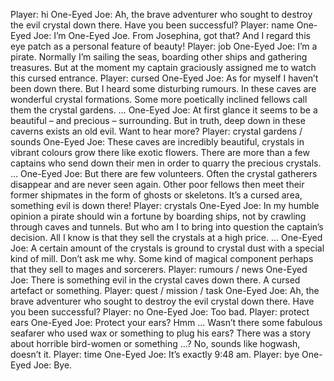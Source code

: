 Player: hi
One-Eyed Joe: Ah, the brave adventurer who sought to destroy the evil crystal down there. Have you been successful?
Player: name
One-Eyed Joe: I’m One-Eyed Joe. From Josephina, got that? And I regard this eye patch as a personal feature of beauty!
Player: job
One-Eyed Joe: I’m a pirate. Normally I’m sailing the seas, boarding other ships and gathering treasures. But at the moment my captain graciously assigned me to watch this cursed entrance.
Player: cursed
One-Eyed Joe: As for myself I haven’t been down there. But I heard some disturbing rumours. In these caves are wonderful crystal formations. Some more poetically inclined fellows call them the crystal gardens. …
One-Eyed Joe: At first glance it seems to be a beautiful – and precious – surrounding. But in truth, deep down in these caverns exists an old evil. Want to hear more?
Player: crystal gardens / sounds
One-Eyed Joe: These caves are incredibly beautiful, crystals in vibrant colours grow there like exotic flowers. There are more than a few captains who send down their men in order to quarry the precious crystals. …
One-Eyed Joe: But there are few volunteers. Often the crystal gatherers disappear and are never seen again. Other poor fellows then meet their former shipmates in the form of ghosts or skeletons. It’s a cursed area, something evil is down there!
Player: crystals
One-Eyed Joe: In my humble opinion a pirate should win a fortune by boarding ships, not by crawling through caves and tunnels. But who am I to bring into question the captain’s decision. All I know is that they sell the crystals at a high price. …
One-Eyed Joe: A certain amount of the crystals is ground to crystal dust with a special kind of mill. Don’t ask me why. Some kind of magical component perhaps that they sell to mages and sorcerers.
Player: rumours / news 
One-Eyed Joe: There is something evil in the crystal caves down there. A cursed artefact or something.
Player: quest / mission / task
One-Eyed Joe: Ah, the brave adventurer who sought to destroy the evil crystal down there. Have you been successful?
Player: no
One-Eyed Joe: Too bad.
Player: protect ears
One-Eyed Joe: Protect your ears? Hmm … Wasn’t there some fabulous seafarer who used wax or something to plug his ears? There was a story about horrible bird-women or something …? No, sounds like hogwash, doesn’t it.
Player: time
One-Eyed Joe: It’s exactly 9:48 am.
Player: bye
One-Eyed Joe: Bye.